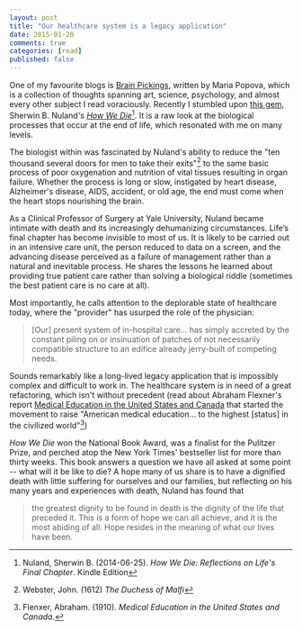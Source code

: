 ```yaml
---
layout: post
title: "Our healthcare system is a legacy application"
date: 2015-01-20
comments: true
categories: [read]
published: false
---
```


One of my favourite blogs is [Brain Pickings](http://www.brainpickings.org), written by Maria Popova, which is a collection of thoughts spanning art, science, psychology, and almost every other subject I read voraciously. Recently I stumbled upon [this gem](http://www.brainpickings.org/2014/09/17/sherwin-nuland-how-we-die/), Sherwin B. Nuland's [*How We Die*](http://www.amazon.com/How-We-Die-Sherwin-Nuland-ebook/dp/B004CJ8QCE)[^1]. It is a raw look at the biological processes that occur at the end of life, which resonated with me on many levels.
<!--more-->

The biologist within was fascinated by Nuland's ability to reduce the "ten thousand several doors for men to take their exits"[^2] to the same basic process of poor oxygenation and nutrition of vital tissues resulting in organ failure. Whether the process is long or slow, instigated by heart disease, Alzheimer's disease, AIDS, accident, or old age, the end must come when the heart stops nourishing the brain.

As a Clinical Professor of Surgery at Yale University, Nuland became intimate with death and its increasingly dehumanizing circumstances. Life’s final chapter has become invisible to most of us. It is likely to be carried out in an intensive care unit, the person reduced to data on a screen, and the advancing disease perceived as a failure of management rather than a natural and inevitable process. He shares the lessons he learned about providing true patient care rather than solving a biological riddle (sometimes the best patient care is no care at all).

Most importantly, he calls attention to the deplorable state of healthcare today, where the "provider" has usurped the role of the physician:

> [Our] present system of in-hospital care... has simply accreted by the constant piling on or insinuation of patches of not necessarily compatible structure to an edifice already jerry-built of competing needs.

Sounds remarkably like a long-lived legacy application that is impossibly complex and difficult to work in. The healthcare system is in need of a great refactoring, which isn't without precedent (read about Abraham Flexner's report [Medical Education in the United States and Canada](https://books.google.com/books?id=lxgTAAAAYAAJ&printsec=frontcover&dq=inauthor:%22Abraham+Flexner%22&hl=en&sa=X&ei=rmXAVIvHLYKYoQSM5YGgDQ&ved=0CCwQ6AEwAg#v=onepage&q&f=false) that started the movement to raise "American medical education... to the highest [status] in the civilized world"[^3])

*How We Die* won the National Book Award, was a finalist for the Pulitzer Prize, and perched atop the New York Times' bestseller list for more than thirty weeks. This book answers a question we have all asked at some point -- what will it be like to die? A hope many of us share is to have a dignified death with little suffering for ourselves and our families, but reflecting on his many years and experiences with death, Nuland has found that

> the greatest dignity to be found in death is the dignity of the life that preceded it. This is a form of hope we can all achieve, and it is the most abiding of all. Hope resides in the meaning of what our lives have been.

[^1]: Nuland, Sherwin B. (2014-06-25). *How We Die: Reflections on Life's Final Chapter*. Kindle Edition

[^2]: Webster, John. (1612) *The Duchess of Malfi*

[^3]: Flenxer, Abraham. (1910). *Medical Education in the United States and Canada*.